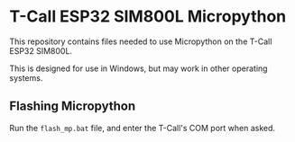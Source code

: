 # T-Call ESP32 SIM800L Micropython

This repository contains files needed to use Micropython on the T-Call ESP32 SIM800L.

This is designed for use in Windows, but may work in other operating systems.

## Flashing Micropython

Run the `flash_mp.bat` file, and enter the T-Call's COM port when asked.
